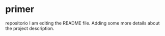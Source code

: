 # primer
repositorio
I am editing the README file. Adding some more details about the project description.
